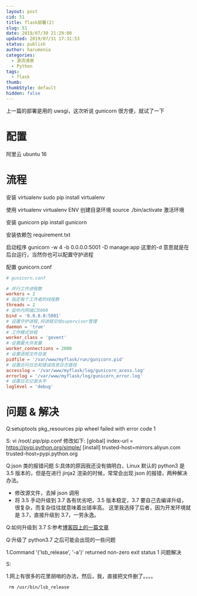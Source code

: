 ```yaml
---
layout: post
cid: 51
title: flask部署(2)
slug: 51
date: 2019/07/30 21:29:00
updated: 2019/07/31 17:31:53
status: publish
author: harumonia
categories:
  - 源流清泉
  - Python
tags:
  - flask
thumb:
thumbStyle: default
hidden: false
---
```


上一篇的部署是用的 uwsgi，这次听说 gunicorn 很方便，就试了一下

<!-- more -->

# 配置

阿里云 ubuntu 16

# 流程

安装 virtualenv
sudo pip install virtualenv

使用 virtualenv
virtualenv ENV 创建目录环境
source ./bin/activate 激活环境

安装 gunicorn
pip install gunicorn

安装依赖包 requirement.txt

启动程序
gunicorn -w 4 -b 0.0.0.0:5001 -D manage:app
这里的-d 意思就是在后台运行，当然你也可以配置守护进程

配置 gunicorn.conf

```conf
# gunicorn.conf

# 并行工作进程数
workers = 2
# 指定每个工作者的线程数
threads = 2
# 监听内网端口5000
bind = '0.0.0.0:5001'
# 设置守护进程,将进程交给supervisor管理
daemon = 'true'
# 工作模式协程
worker_class = 'gevent'
# 设置最大并发量
worker_connections = 2000
# 设置进程文件目录
pidfile = '/var/www/myflask/run/gunicorn.pid'
# 设置访问日志和错误信息日志路径
accesslog = '/var/www/myflask/log/gunicorn_acess.log'
errorlog = '/var/www/myflask/log/gunicorn_error.log'
# 设置日志记录水平
loglevel = 'debug'
```

# 问题 & 解决

Q:setuptools pkg_resources pip wheel failed with error code 1

S:
vi /root/.pip/pip.conf 修改如下:
[global]
index-url = https://pypi.python.org/simple/
[install]
trusted-host=mirrors.aliyun.com trusted-host=pypi.python.org

Q:json 类的报错问题
S:具体的原因我还没有搞明白，Linux 默认的 python3 是 3.5 版本的，但是在进行 jinja2 渲染的时候，常常会出现 json 的报错，两种解决办法。

- 修改源文件，去掉 json 调用
- 将 3.5 手动升级到 3.7
  各有优劣吧，3.5 版本稳定，3.7 要自己去编译升级，很复杂，而复杂往往就意味着出错率高。
  这里我选择了后者，因为开发环境就是 3.7，直接升级到 3.7，一劳永逸。

Q:如何升级到 3.7
S:参考[博客园上的一篇文章](https://segmentfault.com/a/1190000018264955)

Q:升级了 python3.7 之后可能会出现的一些问题

1.Command '('lsb_release', '-a')' returned non-zero exit status 1 问题解决

S:

1.网上有很多的花里胡哨的办法，然后，我，直接把文件删了。。。。

```python3
 rm /usr/bin/lsb_release
```
